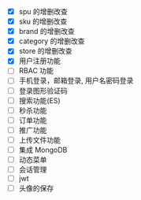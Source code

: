 - [x] spu 的增删改查
- [x] sku 的增删改查
- [x] brand 的增删改查
- [x] category 的增删改查
- [x] store 的增删改查
- [x] 用户注册功能
- [ ] RBAC 功能
- [ ] 手机登录，邮箱登录, 用户名密码登录
- [ ] 登录图形验证码
- [ ] 搜索功能(ES)
- [ ] 秒杀功能
- [ ] 订单功能
- [ ] 推广功能
- [ ] 上传文件功能
- [ ] 集成 MongoDB
- [ ] 动态菜单
- [ ] 会话管理
- [ ] jwt
- [ ] 头像的保存
